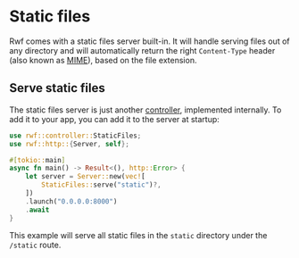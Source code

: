 # Static files

Rwf comes with a static files server built-in. It will handle serving files out of any directory
and will automatically return the right `Content-Type` header (also known as [MIME](https://developer.mozilla.org/en-US/docs/Web/HTTP/MIME_types)), based on the file extension.

## Serve static files

The static files server is just another [controller](../), implemented internally. To add it to your app, you can
add it to the server at startup:

```rust
use rwf::controller::StaticFiles;
use rwf::http::{Server, self};

#[tokio::main]
async fn main() -> Result<(), http::Error> {
    let server = Server::new(vec![
        StaticFiles::serve("static")?,
    ])
    .launch("0.0.0.0:8000")
    .await
}
```

This example will serve all static files in the `static` directory under the `/static` route.
